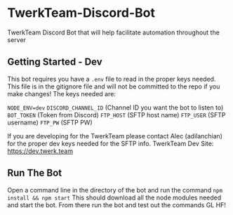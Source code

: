 # TwerkTeam-Discord-Bot
TwerkTeam Discord Bot that will help facilitate automation throughout the server

## Getting Started - Dev
This bot requires you have a `.env` file to read in the proper keys needed. This
file is in the gitignore file and will not be committed to the repo if you make
changes!
The keys needed are:

`NODE_ENV=dev`
`DISCORD_CHANNEL_ID` (Channel ID you want the bot to listen to)
`BOT_TOKEN` (Token from Discord)
`FTP_HOST` (SFTP host name)
`FTP_USER` (SFTP username)
`FTP_PW` (SFTP PW)

If you are developing for the TwerkTeam please contact Alec (adilanchian) for the
proper dev keys needed for the SFTP info. TwerkTeam Dev Site: https://dev.twerk.team

## Run The Bot
Open a command line in the directory of the bot and run the command `npm install && npm start`
This should download all the node modules needed and start the bot. From there run 
the bot and test out the commands GL HF!